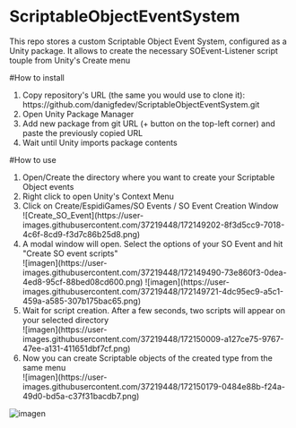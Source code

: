 # ScriptableObjectEventSystem
This repo stores a custom Scriptable Object Event System, configured as a Unity package. It allows to create the necessary SOEvent-Listener script touple from Unity's Create menu

#How to install

<ol>
  <li>Copy repository's URL (the same you would use to clone it): https://github.com/danigfedev/ScriptableObjectEventSystem.git</li>
  <li>Open Unity Package Manager</li>
  <li>Add new package from git URL (+ button on the top-left corner) and paste the previously copied URL</li>
  <li>Wait until Unity imports package contents</li>
</ol>

#How to use

<ol>
  <li>Open/Create the directory where you want to create your Scriptable Object events</li>
  <li>Right click to open Unity's Context Menu</li>
  <li>Click on Create/EspidiGames/SO Events / SO Event Creation Window</li>
  ![Create_SO_Event](https://user-images.githubusercontent.com/37219448/172149202-8f3d5cc9-7018-4c6f-8cd9-f3d7c86b25d8.png)
  <li>A modal window will open. Select the options of your SO Event and hit "Create SO event scripts"</li>
  ![imagen](https://user-images.githubusercontent.com/37219448/172149490-73e860f3-0dea-4ed8-95cf-88bed08cd600.png)
  ![imagen](https://user-images.githubusercontent.com/37219448/172149721-4dc95ec9-a5c1-459a-a585-307b175bac65.png)
  <li>Wait for script creation. After a few seconds, two scripts will appear on your selected directory</li>
  ![imagen](https://user-images.githubusercontent.com/37219448/172150009-a127ce75-9767-47ee-a131-411651dbf7cf.png)
  <li>Now you can create Scriptable objects of the created type from the same menu</li>
  ![imagen](https://user-images.githubusercontent.com/37219448/172150179-0484e88b-f24a-49d0-bd5a-c37f31bacdb7.png)
</ol>

![imagen](https://user-images.githubusercontent.com/37219448/172150179-0484e88b-f24a-49d0-bd5a-c37f31bacdb7.png)
